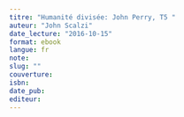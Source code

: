 ```yaml
---
titre: "Humanité divisée: John Perry, T5 "
auteur: "John Scalzi"
date_lecture: "2016-10-15"
format: ebook
langue: fr
note:
slug: ""
couverture: 
isbn: 
date_pub: 
editeur: 
---
```

